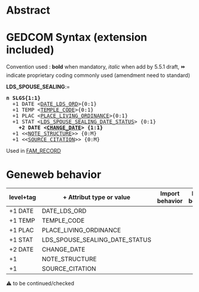 ﻿# Abstract

# GEDCOM Syntax (extension included)
Convention used : **bold** when mandatory, _italic_ when add by 5.5.1 draft, &#x23E9; indicate proprietary coding commonly used (amendment need to standard)<br />

**LDS_SPOUSE_SEALING**:=
<pre>
<b>n SLGS{1:1}</b>
  +1 DATE &lt;<a href=Ged.DATE_LDS_ORD.md>DATE_LDS_ORD</a>&gt;{0:1}
  +1 TEMP &lt;<a href=Ged.TEMPLE_CODE.md>TEMPLE_CODE</a>&gt;{0:1}
  +1 PLAC &lt;<a href=Ged.PLACE_LIVING_ORDINANCE.md>PLACE_LIVING_ORDINANCE</a>&gt;{0:1}
  +1 STAT &lt;<a href=Ged.LDS_SPOUSE_SEALING_DATE_STATUS.md>LDS_SPOUSE_SEALING_DATE_STATUS</a>&gt; {0:1}
<b>    +2 DATE &lt;<a href=Ged.CHANGE_DATE.md>CHANGE_DATE</a>&gt; {1:1}</b>
  +1 &lt;&lt;<a href=Ged.NOTE_STRUCTURE.md>NOTE_STRUCTURE</a>&gt;&gt; {0:M}
  +1 &lt;&lt;<a href=Ged.SOURCE_CITATION.md>SOURCE_CITATION</a>&gt;&gt; {0:M}
</pre>
Used in <a href=Ged.FAM_RECORD.md>FAM_RECORD</a><br />

# Geneweb behavior

level+tag  | + Attribut type or value | Import behavior | Export behavior  | Comment 
---------- | ------------- | :---------------: | :-----------------:| -----------
+1 DATE | DATE_LDS_ORD | | |
+1 TEMP | TEMPLE_CODE | | |
+1 PLAC | PLACE_LIVING_ORDINANCE | | |
+1 STAT | LDS_SPOUSE_SEALING_DATE_STATUS | | |
+2 DATE | CHANGE_DATE | | |
+1 | NOTE_STRUCTURE | | |
+1 | SOURCE_CITATION | | |

:warning: to be continued/checked


